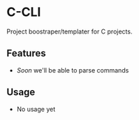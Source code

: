 # C-CLI

Project boostraper/templater for C projects.

## Features

- *Soon* we'll be able to parse commands

## Usage

- No usage yet

